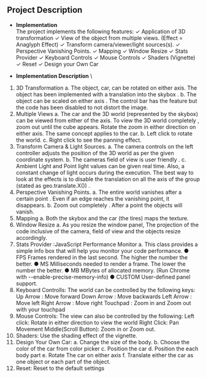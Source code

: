 ## Project Description

* **Implementation** \
The project implements the following features:
✓ Application of 3D transformation
✓ View of the object from multiple views. (Effect = Anaglyph Effect)
✓ Transform camera/viewer/light sources(s).
✓ Perspective Vanishing Points.
✓ Mapping
✓ Window Resize
✓ Stats Provider
✓ Keyboard Controls
✓ Mouse Controls
✓ Shaders (Vignette)
✓ Reset
✓ Design your Own Car

* **Implementation Description** \
 1. 3D Transformation
a. The object, car, can be rotated on either axis. The object has been
implemented with a translation into the skybox .
b. The object can be scaled on either axis . The control bar has the feature but
the code has been disabled to not distort the image.
2. Multiple Views
a. The car and the 3D world (represented by the skybox) can be viewed from
either of the axis. To view the 3D world completely , zoom out until the cube
appears. Rotate the zoom in either direction on either axis. The same
concept applies to the car.
b. Left click to rotate the world.
c. Right click to see the panning effect.
3. Transform Camera & Light Sources.
a. The camera controls on the left controller adjusts the position of the 3D
world as per the given coordinate system.
b. The cameras field of view is user friendly .
c. Ambient Light and Point light values can be given real time. Also, a constant
change of light occurs during the execution. The best way to look at the
effects is to disable the translation on all the axis of the group (stated as
geo.translate.X()) .
4. Perspective Vanishing Points.
a. The entire world vanishes after a certain point . Even if an edge reaches the
vanishing point, it disappears.
b. Zoom out completely . After a point the objects will vanish.
5. Mapping
a. Both the skybox and the car (the tires) maps the texture.
6. Window Resize
a. As you resize the window panel, The projection of the code inclusive of the
camera, field of view and the objects resize accordingly.
7. Stats Provider :JavaScript Performance Monitor
a. This class provides a simple info box that will help you monitor your
code performance.
● FPS Frames rendered in the last second. The higher the number the better.
● MS Milliseconds needed to render a frame. The lower the number the better.
● MB MBytes of allocated memory. (Run Chrome with --enable-precise-memory-info)
● CUSTOM User-defined panel support.
8. Keyboard Controlls:
The world can be controlled by the following keys:
Up Arrow : Move forward
Down Arrow : Move backwards
Left Arrow : Move left
Right Arrow : Move right
Touchpad : Zoom in and Zoom out with your touchpad
9. Mouse Controls:
The view can also be controlled by the following:
Left click: Rotate in either direction to view the world
Right Click: Pan Movement
Middle(Scroll Button): Zoom in or Zoom out.
10. Shaders:
Use the shading effect of the vignette.
11. Design Your Own Car:
a. Change the size of the body.
b. Choose the color of the car from color picker
c. Position the car
d. Position the each body part
e. Rotate The car on either axis
f. Translate either the car as one object or each part of the object.
12. Reset:
Reset to the default settings

